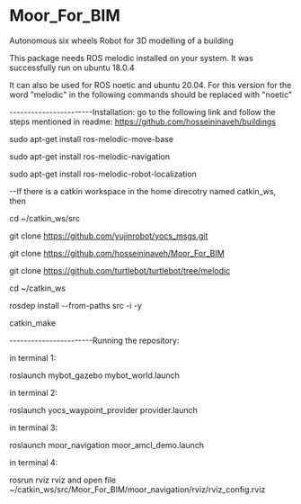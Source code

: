 # Moor_For_BIM
Autonomous six wheels Robot for 3D modelling of a building


This package needs ROS melodic installed on your system. It was successfully run on ubuntu 18.0.4


It can also be used for ROS noetic and ubuntu 20.04. For this version for the word "melodic" in the following commands should be replaced with "noetic" 

-----------------------Installation: 
go to the following link and follow the steps mentioned in readme:
https://github.com/hosseininaveh/buildings



sudo apt-get install ros-melodic-move-base 

sudo apt-get install ros-melodic-navigation

sudo apt-get install ros-melodic-robot-localization

--If there is a catkin workspace in the home direcotry named catkin_ws, then 

cd ~/catkin_ws/src 

git clone https://github.com/yujinrobot/yocs_msgs.git

git clone https://github.com/hosseininaveh/Moor_For_BIM 

git clone https://github.com/turtlebot/turtlebot/tree/melodic

cd ~/catkin_ws

rosdep install --from-paths src -i -y

catkin_make


-----------------------Running the repository: 

in terminal 1:

roslaunch mybot_gazebo mybot_world.launch

in terminal 2:

roslaunch yocs_waypoint_provider provider.launch

in terminal 3:

roslaunch moor_navigation moor_amcl_demo.launch

in terminal 4:

rosrun rviz rviz and open file ~/catkin_ws/src/Moor_For_BIM/moor_navigation/rviz/rviz_config.rviz
